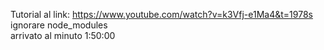 Tutorial al link: https://www.youtube.com/watch?v=k3Vfj-e1Ma4&t=1978s
<br>
ignorare node_modules
<br>
arrivato al minuto 1:50:00 